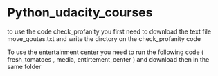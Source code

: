 # Python_udacity_courses


to use the code check_profanity you first need to download the text file move_qoutes.txt and write the dirctory on the check_profanity code


To use  the entertainment center you need to run the following code ( fresh_tomatoes , media, entirtement_center ) and download then in the same folder 
